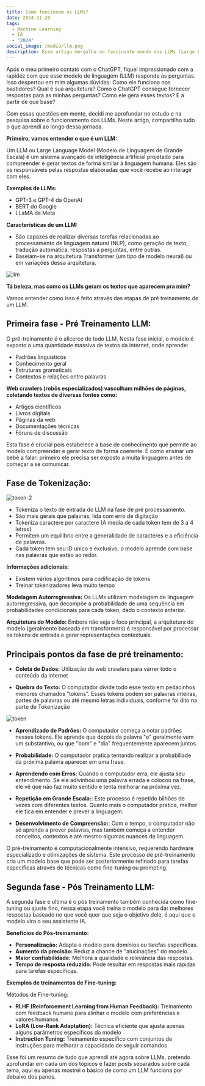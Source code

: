 ```yaml
---
title: Como funcionam os LLMs?
date: 2024-11-20
tags:
  - Machine Learning
  - IA
  - "2024"
social_image: /media/llm.png
description: Esse artigo mergulha no fascinante mundo dos LLMs (Large Language Models), revelando como modelos como o ChatGPT funcionam nos bastidores. Descubra a arquitetura por trás dessas IAs, entenda como elas geram textos tão coerentes e explore o processo que permite que elas acessem e processem informações de forma tão eficiente
---
```


Após o meu primeiro contato com o ChatGPT, fiquei impressionado com a rapidez com que esse modelo de linguagem (LLM) responde às perguntas. Isso despertou em mim algumas dúvidas: Como ele funciona nos bastidores? Qual é sua arquitetura? Como o ChatGPT consegue fornecer respostas para as minhas perguntas? Como ele gera esses textos? E a partir de que base?

Com essas questões em mente, decidi me aprofundar no estudo e na pesquisa sobre o funcionamento dos LLMs. Neste artigo, compartilho tudo o que aprendi ao longo dessa jornada.

**Primeiro, vamos entender o que é um LLM:**

Um LLM ou Large Language Model (Modelo de Linguagem de Grande Escala) é um sistema avançado de inteligência artificial projetado para compreender e gerar textos de forma similar à linguagem humana. Eles são os responsáveis pelas respostas elaboradas que você recebe ao interagir com eles.

**Exemplos de LLMs:**
- GPT-3 e GPT-4 da OpenAI
- BERT do Google
- LLaMA da Meta

**Características de um LLM:**
- São capazes de realizar diversas tarefas relacionadas ao processamento de linguagem natural (NLP), como geração de texto, tradução automática, respostas a perguntas, entre outras.
- Baseiam-se na arquitetura Transformer (um tipo de modelo neural) ou em variações dessa arquitetura.

![llm](/media/llm.png)


**Tá beleza, mas como os LLMs geram os textos que aparecem pra mim?**

Vamos entender como isso é feito através das etapas de pré treinamento de um LLM.

## Primeira fase - Pré Treinamento LLM: 
O pré-treinamento é o alicerce de todo LLM. Nesta fase inicial, o modelo é exposto a uma quantidade massiva de textos da internet, onde aprende:
- Padrões linguísticos
- Conhecimento geral
- Estruturas gramaticais
- Contextos e relações entre palavras

**Web crawlers (robôs especializados) vasculham milhões de páginas, coletando textos de diversas fontes como:**
- Artigos científicos
- Livros digitais
- Páginas da web
- Documentações técnicas
- Fóruns de discussão

Esta fase é crucial pois estabelece a base de conhecimento que permite ao modelo compreender e gerar texto de forma coerente. É como ensinar um bebê a falar: primeiro ele precisa ser exposto a muita linguagem antes de começar a se comunicar.

## **Fase de Tokenização:**
![token-2](/media/token-2.png)
- Tokeniza o texto de entrada do LLM na fase de pré processamento. 
- São mais gerais que palavras, lida com erro de digitação 
- Tokeniza caractere por caractere (A media de cada token tem de 3 a 4 letras)
- Permitem um equilíbrio entre a generalidade de caracteres e a eficiência de palavras.
- Cada token tem seu ID único e exclusivo, o modelo aprende com base nas palavras que estão ao redor. 

**Informações adicionais:**
- Existem vários algoritmos para codificação de tokens
- Treinar tokenizadores leva muito tempo

**Modelagem Autorregressiva:**
Os LLMs utilizam modelagem de linguagem autorregressiva, que decompõe a probabilidade de uma sequência em probabilidades condicionais para cada token, dado o contexto anterior.

**Arquitetura do Modelo:**
Embora não seja o foco principal, a arquitetura do modelo (geralmente baseada em transformers) é responsável por processar os tokens de entrada e gerar representações contextuais.

## Principais pontos da fase de pré treinamento: 

- **Coleta de Dados:** Utilização de web crawlers para varrer todo o conteúdo da internet 

- **Quebra do Texto:** O computador divide todo esse texto em pedacinhos menores chamados "tokens". Esses tokens podem ser palavras inteiras, partes de palavras ou até mesmo letras individuais, conforme foi dito na parte de Tokenização

![token](/media/token.png)

- **Aprendizado de Padrões:** O computador começa a notar padrões nesses tokens. Ele aprende que depois da palavra "o" geralmente vem um substantivo, ou que "bom" e "dia" frequentemente aparecem juntos.

- **Probabilidade:** O computador pratica tentando realizar a probabiliade da próxima palavra aparecer em uma frase. 

- **Aprendendo com Erros:** Quando o computador erra, ele ajusta seu entendimento. Se ele adivinhou uma palavra errada e colocou na frase, ele vê que não faz muito sentido e tenta melhorar na próxima vez.

- **Repetição em Grande Escala:**: Este processo é repetido bilhões de vezes com diferentes textos. Quanto mais o computador pratica, melhor ele fica em entender e prever a linguagem.

- **Desenvolvimento de Compreensão:**: Com o tempo, o computador não só aprende a prever palavras, mas também começa a entender conceitos, contextos e até mesmo algumas nuances da linguagem.

O pré-treinamento é computacionalmente intensivo, requerendo hardware especializado e otimizações de sistema.
Este processo de pré-treinamento cria um modelo base que pode ser posteriormente refinado para tarefas específicas através de técnicas como fine-tuning ou prompting.


## Segunda fase - Pós Treinamento LLM:

A segunda fase e ultima é o pós treinamento também conhecida como fine-tuning ou ajuste fino, nessa etapa você treina o modelo para dar melhores respostas baseado no que você quer que seja o objetivo dele, é aqui que o modelo vira o seu assistente IA.  

**Benefícios do Pós-treinamento:**

- **Personalização:** Adapta o modelo para domínios ou tarefas específicas.
- **Aumento da precisão:** Reduz a chance de "alucinações" do modelo.
- **Maior confiabilidade:** Melhora a qualidade e relevância das respostas.
- **Tempo de resposta reduzido:** Pode resultar em respostas mais rápidas para tarefas específicas.


**Exemplos de treinamentos de Fine-tuning:**

Métodos de Fine-tuning:
- **RLHF (Reinforcement Learning from Human Feedback):** Treinamento com feedback humano para alinhar o modelo com preferências e valores humanos
- **LoRA (Low-Rank Adaptation):** Técnica eficiente que ajusta apenas alguns parâmetros específicos do modelo
- **Instruction Tuning:** Treinamento específico com conjuntos de instruções para melhorar a capacidade de seguir comandos

Esse foi um resumo de tudo que aprendi até agora sobre LLMs, pretendo aprofundar em cada um dos tópicos e fazer posts separados sobre cada tema, aqui eu apenas mostrei o básico de como um LLM funciona por debaixo dos panos. 